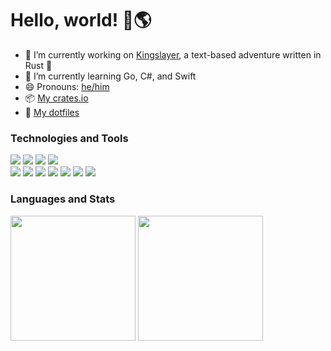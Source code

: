 # Hello, world! 👋🌎

- 🔭 I’m currently working on [Kingslayer](https://github.com/Zaechus/kingslayer), a text-based adventure written in Rust 🦀
- 🌱 I’m currently learning Go, C#, and Swift
- 😄 Pronouns: [he/him](https://pronoun.is/he)
- 📦 [My crates.io](https://crates.io/users/Zaechus?sort=downloads)
- 📁 [My dotfiles](https://github.com/Zaechus/nixos-config)

### Technologies and Tools

[![](https://img.shields.io/badge/OS-NixOS-6e9bcb?logo=NixOS)](https://github.com/Zaechus/nixos-config)
[![](https://img.shields.io/badge/Shell-nu-3eaf7c?logo=GNU+Bash&logoColor=white)](https://github.com/Zaechus/nixos-config/blob/main/modules/zsh/default.nix)
[![](https://img.shields.io/badge/Editor-hx-4f9840?logo=Neovim&logoColor=white)](https://github.com/Zaechus/nixos-config/blob/main/modules/neovim/init.vim)
[![](https://img.shields.io/badge/VCS-Git-orange?logo=Git)](https://github.com/Zaechus) \
[![](https://img.shields.io/badge/Code-Rust-dea584?logo=Rust)](https://crates.io/users/Zaechus?sort=downloads)
![](https://img.shields.io/badge/Code-Python-3572a5?logo=Python&logoColor=white)
![](https://img.shields.io/badge/Code-JavaScript-f1e05a?logo=JavaScript&logoColor=white)
![](https://img.shields.io/badge/Code-C%2b%2b-f34b7d?logo=C%2b%2b&logoColor=white)
![](https://img.shields.io/badge/Code-Java-b07219?logo=Java&logoColor=white)
![](https://img.shields.io/badge/Code-C%23-178600?logo=C+Sharp&logoColor=white)
![](https://img.shields.io/badge/Code-Go-00add8?logo=Go&logoColor=white)

### Languages and Stats

<section>
<a style="text-decoration: none;" href="https://github.com/Zaechus">
  <img align="center" height="200em" src="https://github-readme-stats.vercel.app/api?username=Zaechus&show_icons=true&theme=merko"/>
</a>
<a style="text-decoration: none;" href="https://github.com/Zaechus">
  <img align="center" height="200em" src="https://github-readme-stats.vercel.app/api/top-langs/?username=Zaechus&theme=merko&layout=compact&langs_count=10"/>
</a>
</section>
